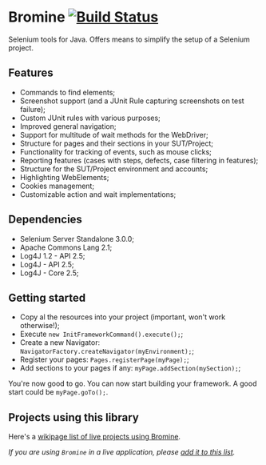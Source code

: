 # Bromine [![Build Status](https://travis-ci.org/Thibstars/Bromine.svg)](https://travis-ci.org/Thibstars/Bromine) #
Selenium tools for Java. Offers means to simplify the setup of a Selenium project.

## Features ##
* Commands to find elements;
* Screenshot support (and a JUnit Rule capturing screenshots on test failure);
* Custom JUnit rules with various purposes;
* Improved general navigation;
* Support for multitude of wait methods for the WebDriver;
* Structure for pages and their sections in your SUT/Project;
* Functionality for tracking of events, such as mouse clicks;
* Reporting features (cases with steps, defects, case filtering in features);
* Structure for the SUT/Project environment and accounts;
* Highlighting WebElements;
* Cookies management;
* Customizable action and wait implementations;

## Dependencies ##
* Selenium Server Standalone 3.0.0;
* Apache Commons Lang 2.1;
* Log4J 1.2 - API 2.5;
* Log4J - API 2.5;
* Log4J - Core 2.5;

## Getting started ##
* Copy al the resources into your project (important, won't work otherwise!);
* Execute `new InitFrameworkCommand().execute();`;
* Create a new Navigator: `NavigatorFactory.createNavigator(myEnvironment);`;
* Register your pages: `Pages.registerPage(myPage);`;
* Add sections to your pages if any: `myPage.addSection(mySection);`;

You're now good to go. You can now start building your framework. 
A good start could be `myPage.goTo();`.

## Projects using this library ##
Here's a [wikipage list of live projects using Bromine](https://github.com/Thibstars/Bromine/wiki/Projects-using-Bromine).

*If you are using `Bromine` in a live application, please [add it to this list](https://github.com/Thibstars/Bromine/wiki/Projects-using-Bromine).*